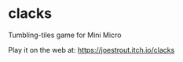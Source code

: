 # clacks

Tumbling-tiles game for Mini Micro


Play it on the web at:
https://joestrout.itch.io/clacks


